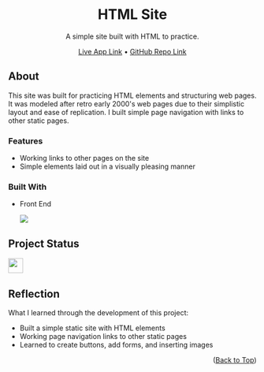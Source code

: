 <a name="top-of-page"></a>
<!--- Title Section --->

<div align="center">
	<h1>HTML Site</h1>
	<p>A simple site built with HTML to practice.</p>
	<a href="/">Live App Link</a> &#x2022 <a href="/">GitHub Repo Link</a>
</div>


<!--- About Section --->

## About
This site was built for practicing HTML elements and structuring web pages. It was modeled after retro early 2000's web pages due to their simplistic layout and ease of replication. I built simple page navigation with links to other static pages.

### Features

* Working links to other pages on the site
* Simple elements laid out in a visually pleasing manner

### Built With

* Front End
  
  <img src="https://img.shields.io/badge/HTML5-E34F26?style=for-the-badge&logo=html5&logoColor=white" />
  

<!--- Status Section --->

## Project Status

<a href="https://www.repostatus.org/#inactive"><img src="https://www.repostatus.org/badges/latest/inactive.svg" height="30"/></a>


<!--- Reflection Section --->

## Reflection
What I learned through the development of this project:
* Built a simple static site with HTML elements
* Working page navigation links to other static pages
* Learned to create buttons, add forms, and inserting images


<p align="right">(<a href="#top-of-page">Back to Top</a>)</p>

